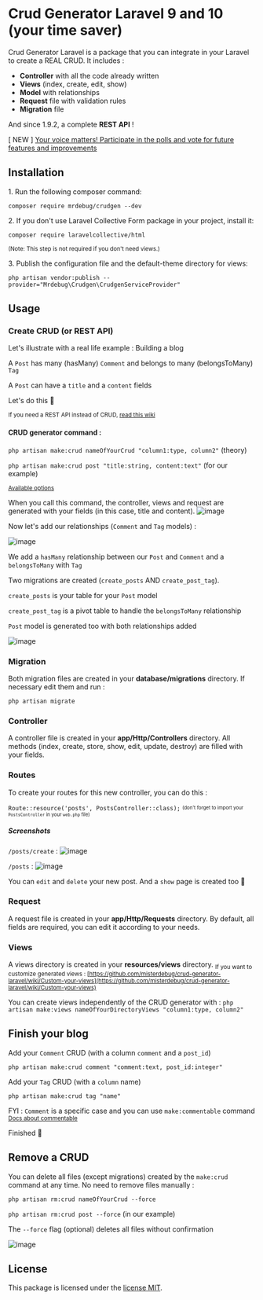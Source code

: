 # Crud Generator Laravel 9 and 10 (your time saver)

Crud Generator Laravel is a package that you can integrate in your Laravel to create a REAL CRUD. It includes :

- **Controller** with all the code already written
- **Views** (index, create, edit, show)
- **Model** with relationships
- **Request** file with validation rules
- **Migration** file

And since 1.9.2, a complete **REST API** !

[ NEW ] [Your voice matters! Participate in the polls and vote for future features and improvements](https://github.com/misterdebug/crud-generator-laravel/discussions/categories/polls)


## Installation

1\. Run the following composer command:

``` composer require mrdebug/crudgen --dev ```

2\. If you don't use Laravel Collective Form package in your project, install it:

``` composer require laravelcollective/html ```

<sub>(Note: This step is not required if you don't need views.)</sub>

3\. Publish the configuration file and the default-theme directory for views:

``` php artisan vendor:publish --provider="Mrdebug\Crudgen\CrudgenServiceProvider" ```


## Usage

### Create CRUD (or REST API)

Let's illustrate with a real life example : Building a blog

A `Post` has many (hasMany) `Comment` and belongs to many (belongsToMany) `Tag`

A `Post` can have a `title` and a `content` fields

Let's do this 🙂

<sub>If you need a REST API instead of CRUD, [read this wiki](https://github.com/misterdebug/crud-generator-laravel/wiki/Make-a-complete-REST-API-instead-of-CRUD)</sub>

#### CRUD generator command :

``` php artisan make:crud nameOfYourCrud "column1:type, column2" ``` (theory)

``` php artisan make:crud post "title:string, content:text" ``` (for our example)

<sub>[Available options](https://github.com/misterdebug/crud-generator-laravel/wiki/Available-options-when-you-use-make:crud-command)</sub>

When you call this command, the controller, views and request are generated with your fields (in this case, title and content).
![image](https://user-images.githubusercontent.com/23297600/192172786-1703f7b8-f577-45c1-b0f9-296999827af2.png)

Now let's add our relationships (`Comment` and `Tag` models) :

![image](https://user-images.githubusercontent.com/23297600/192173041-6c71d727-1e29-4edc-9397-bdb07f44a378.png)

We add a `hasMany` relationship between our `Post` and `Comment`
and a `belongsToMany` with `Tag`

Two migrations are created (`create_posts` AND `create_post_tag`).

`create_posts` is your table for your `Post` model

`create_post_tag` is a pivot table to handle the `belongsToMany` relationship

`Post` model is generated too with both relationships added

![image](https://user-images.githubusercontent.com/23297600/192173463-f3e61b41-373a-44a8-870f-fc837968a5c7.png)

### Migration

Both migration files are created in your **database/migrations** directory. If necessary edit them and run :
   
``` php artisan migrate ```

### Controller

A controller file is created in your **app/Http/Controllers** directory. All methods (index, create, store, show, edit, update, destroy) are filled with your fields.

### Routes

To create your routes for this new controller, you can do this :

``` Route::resource('posts', PostsController::class); ``` <sub><sup>(don't forget to import your `PostsController` in your `web.php` file)</sup></sub>

##### Screenshots

`/posts/create` :
![image](https://user-images.githubusercontent.com/23297600/192176702-dc0371f4-5d1b-49e3-a9ea-7352a33187d4.png)


`/posts` :
![image](https://user-images.githubusercontent.com/23297600/192176845-b3722083-90a9-4257-90d1-8a2eb28baa01.png)

You can `edit` and `delete` your new post. And a `show` page is created too 🙂

### Request

A request file is created in your **app/Http/Requests** directory. By default, all fields are required, you can edit it according to your needs.

### Views

A views directory is created in your **resources/views** directory.
<sub>If you want to customize generated views : [https://github.com/misterdebug/crud-generator-laravel/wiki/Custom-your-views](https://github.com/misterdebug/crud-generator-laravel/wiki/Custom-your-views)</sub>

You can create views independently of the CRUD generator with :
``` php artisan make:views nameOfYourDirectoryViews "column1:type, column2" ```

## Finish your blog

Add your `Comment` CRUD (with a column `comment` and a `post_id`)

``` php artisan make:crud comment "comment:text, post_id:integer" ```

Add your `Tag` CRUD (with a `column` name)

``` php artisan make:crud tag "name" ```

FYI : `Comment` is a specific case and you can use `make:commentable` command
<small>[Docs about commentable](https://github.com/misterdebug/crud-generator-laravel/wiki/Add-a-commentable-structure-to-any-model)</small>

Finished 🎉

## Remove a CRUD

You can delete all files (except migrations) created by the `make:crud` command at any time. No need to remove files manually :

``` php artisan rm:crud nameOfYourCrud --force ```

``` php artisan rm:crud post --force ``` (in our example)

The `--force` flag (optional) deletes all files without confirmation

![image](https://user-images.githubusercontent.com/23297600/192183601-a4f8d206-3920-4f8a-8e0d-cf8442894e07.png)


## License

This package is licensed under the [license MIT](http://opensource.org/licenses/MIT).
